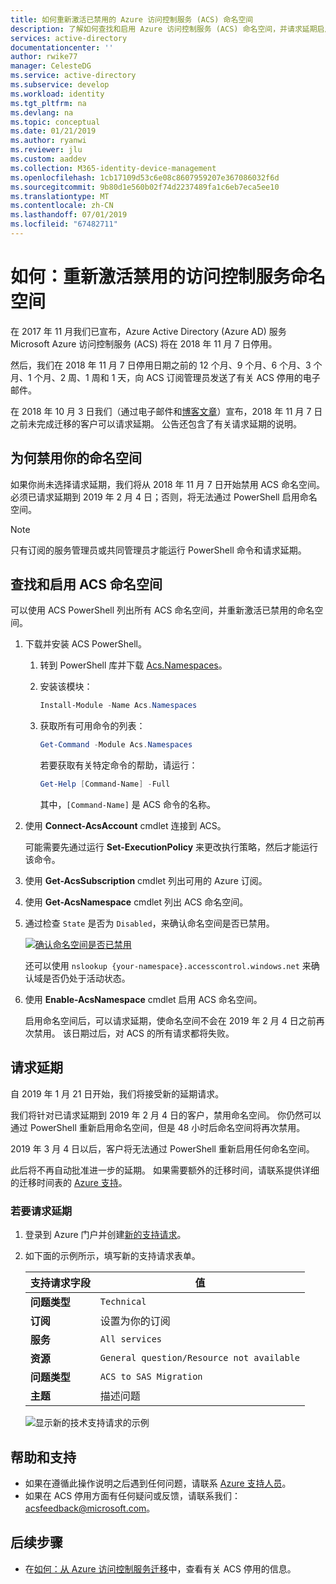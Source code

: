 ```yaml
---
title: 如何重新激活已禁用的 Azure 访问控制服务 (ACS) 命名空间
description: 了解如何查找和启用 Azure 访问控制服务 (ACS) 命名空间，并请求延期启用到 2019 年 2 月 4 日为止。
services: active-directory
documentationcenter: ''
author: rwike77
manager: CelesteDG
ms.service: active-directory
ms.subservice: develop
ms.workload: identity
ms.tgt_pltfrm: na
ms.devlang: na
ms.topic: conceptual
ms.date: 01/21/2019
ms.author: ryanwi
ms.reviewer: jlu
ms.custom: aaddev
ms.collection: M365-identity-device-management
ms.openlocfilehash: 1cb17109d53c6e08c8607959207e367086032f6d
ms.sourcegitcommit: 9b80d1e560b02f74d2237489fa1c6eb7eca5ee10
ms.translationtype: MT
ms.contentlocale: zh-CN
ms.lasthandoff: 07/01/2019
ms.locfileid: "67482711"
---
```

# <a name="how-to-reactivate-disabled-access-control-service-namespaces"></a>如何：重新激活禁用的访问控制服务命名空间

在 2017 年 11 月我们已宣布，Azure Active Directory (Azure AD) 服务 Microsoft Azure 访问控制服务 (ACS) 将在 2018 年 11 月 7 日停用。

然后，我们在 2018 年 11 月 7 日停用日期之前的 12 个月、9 个月、6 个月、3 个月、1 个月、2 周、1 周和 1 天，向 ACS 订阅管理员发送了有关 ACS 停用的电子邮件。

在 2018 年 10 月 3 日我们（通过电子邮件和[博客文章](https://azure.microsoft.com/blog/one-month-retirement-notice-access-control-service/)）宣布，2018 年 11 月 7 日之前未完成迁移的客户可以请求延期。 公告还包含了有关请求延期的说明。

## <a name="why-your-namespace-is-disabled"></a>为何禁用你的命名空间

如果你尚未选择请求延期，我们将从 2018 年 11 月 7 日开始禁用 ACS 命名空间。 必须已请求延期到 2019 年 2 月 4 日；否则，将无法通过 PowerShell 启用命名空间。

> [!NOTE]
> 只有订阅的服务管理员或共同管理员才能运行 PowerShell 命令和请求延期。

## <a name="find-and-enable-your-acs-namespaces"></a>查找和启用 ACS 命名空间

可以使用 ACS PowerShell 列出所有 ACS 命名空间，并重新激活已禁用的命名空间。

1. 下载并安装 ACS PowerShell。
    1. 转到 PowerShell 库并下载 [Acs.Namespaces](https://www.powershellgallery.com/packages/Acs.Namespaces/1.0.2)。
    1. 安装该模块：

        ```powershell
        Install-Module -Name Acs.Namespaces
        ```

    1. 获取所有可用命令的列表：

        ```powershell
        Get-Command -Module Acs.Namespaces
        ```

        若要获取有关特定命令的帮助，请运行：

        ```powershell
        Get-Help [Command-Name] -Full
        ```
    
        其中，`[Command-Name]` 是 ACS 命令的名称。
1. 使用 **Connect-AcsAccount** cmdlet 连接到 ACS。 

    可能需要先通过运行 **Set-ExecutionPolicy** 来更改执行策略，然后才能运行该命令。
1. 使用 **Get-AcsSubscription** cmdlet 列出可用的 Azure 订阅。
1. 使用 **Get-AcsNamespace** cmdlet 列出 ACS 命名空间。
1. 通过检查 `State` 是否为 `Disabled`，来确认命名空间是否已禁用。

    [![确认命名空间是否已禁用](./media/howto-reactivate-disabled-acs-namespaces/confirm-disabled-namespace.png)](./media/howto-reactivate-disabled-acs-namespaces/confirm-disabled-namespace.png#lightbox)

    还可以使用 `nslookup {your-namespace}.accesscontrol.windows.net` 来确认域是否仍处于活动状态。

1. 使用 **Enable-AcsNamespace** cmdlet 启用 ACS 命名空间。

    启用命名空间后，可以请求延期，使命名空间不会在 2019 年 2 月 4 日之前再次禁用。 该日期过后，对 ACS 的所有请求都将失败。

## <a name="request-an-extension"></a>请求延期

自 2019 年 1 月 21 日开始，我们将接受新的延期请求。

我们将针对已请求延期到 2019 年 2 月 4 日的客户，禁用命名空间。 你仍然可以通过 PowerShell 重新启用命名空间，但是 48 小时后命名空间将再次禁用。

2019 年 3 月 4 日以后，客户将无法通过 PowerShell 重新启用任何命名空间。

此后将不再自动批准进一步的延期。 如果需要额外的迁移时间，请联系提供详细的迁移时间表的 [Azure 支持](https://portal.azure.com/#create/Microsoft.Support)。

### <a name="to-request-an-extension"></a>若要请求延期

1. 登录到 Azure 门户并创建[新的支持请求](https://portal.azure.com/#create/Microsoft.Support)。
1. 如下面的示例所示，填写新的支持请求表单。

    | 支持请求字段 | 值 |
    |-----------------------|--------------------|
    | **问题类型** | `Technical` |
    | **订阅** | 设置为你的订阅 |
    | **服务** | `All services` |
    | **资源** | `General question/Resource not available` |
    | **问题类型** | `ACS to SAS Migration` |
    | **主题** | 描述问题 |

   ![显示新的技术支持请求的示例](./media/howto-reactivate-disabled-acs-namespaces/new-technical-support-request.png)

<!--

1. Navigate to your ACS namespace's management portal by going to `https://{your-namespace}.accesscontrol.windows.net`.
1. Select the **Read Terms** button to read the [updated Terms of Use](https://azure.microsoft.com/support/legal/access-control/), which will direct you to a page with the updated Terms of Use.

    [![Select the Read Terms button](./media/howto-reactivate-disabled-acs-namespaces/read-terms-button-expanded.png)](./media/howto-reactivate-disabled-acs-namespaces/read-terms-button-expanded.png#lightbox)

1. Select **Request Extension** on the banner at the top of the page. The button will only be enabled after you read the [updated Terms of Use](https://azure.microsoft.com/support/legal/access-control/).

    [![Select the Request Extension button](./media/howto-reactivate-disabled-acs-namespaces/request-extension-button-expanded.png)](./media/howto-reactivate-disabled-acs-namespaces/request-extension-button-expanded.png#lightbox)

1. After the extension request is registered, the page will refresh with a new banner at the top of the page.

    [![Updated page with refreshed banner](./media/howto-reactivate-disabled-acs-namespaces/updated-banner-expanded.png)](./media/howto-reactivate-disabled-acs-namespaces/updated-banner-expanded.png#lightbox)
-->

## <a name="help-and-support"></a>帮助和支持

- 如果在遵循此操作说明之后遇到任何问题，请联系 [Azure 支持人员](https://portal.azure.com/#blade/Microsoft_Azure_Support/HelpAndSupportBlade/overview)。
- 如果在 ACS 停用方面有任何疑问或反馈，请联系我们：acsfeedback@microsoft.com。

## <a name="next-steps"></a>后续步骤

- 在[如何：从 Azure 访问控制服务迁移](active-directory-acs-migration.md)中，查看有关 ACS 停用的信息。
